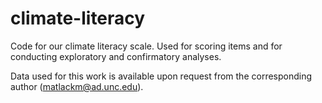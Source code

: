 # climate-literacy
Code for our climate literacy scale. Used for scoring items and for conducting exploratory and confirmatory analyses.

Data used for this work is available upon request from the corresponding author (matlackm@ad.unc.edu). 
